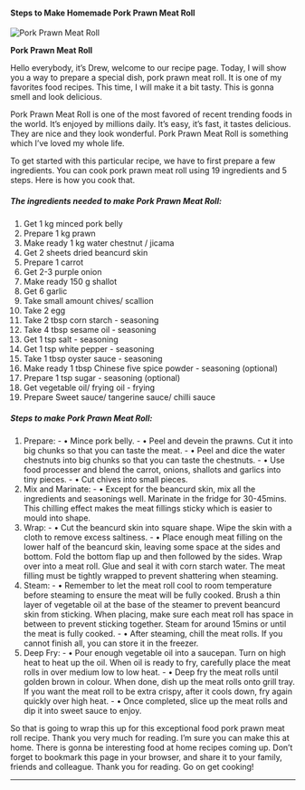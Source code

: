             

#### Steps to Make Homemade Pork Prawn Meat Roll

![Pork Prawn Meat Roll](https://img-global.cpcdn.com/recipes/1eaa5d815cc8d137/751x532cq70/pork-prawn-meat-roll-recipe-main-photo.jpg)

**Pork Prawn Meat Roll**

Hello everybody, it’s Drew, welcome to our recipe page. Today, I will show you a way to prepare a special dish, pork prawn meat roll. It is one of my favorites food recipes. This time, I will make it a bit tasty. This is gonna smell and look delicious.

Pork Prawn Meat Roll is one of the most favored of recent trending foods in the world. It’s enjoyed by millions daily. It’s easy, it’s fast, it tastes delicious. They are nice and they look wonderful. Pork Prawn Meat Roll is something which I’ve loved my whole life.

To get started with this particular recipe, we have to first prepare a few ingredients. You can cook pork prawn meat roll using 19 ingredients and 5 steps. Here is how you cook that.

##### The ingredients needed to make Pork Prawn Meat Roll:

1.  Get 1 kg minced pork belly
2.  Prepare 1 kg prawn
3.  Make ready 1 kg water chestnut / jicama
4.  Get 2 sheets dried beancurd skin
5.  Prepare 1 carrot
6.  Get 2-3 purple onion
7.  Make ready 150 g shallot
8.  Get 6 garlic
9.  Take small amount chives/ scallion
10.  Take 2 egg
11.  Take 2 tbsp corn starch - seasoning
12.  Take 4 tbsp sesame oil - seasoning
13.  Get 1 tsp salt - seasoning
14.  Get 1 tsp white pepper - seasoning
15.  Take 1 tbsp oyster sauce - seasoning
16.  Make ready 1 tbsp Chinese five spice powder - seasoning (optional)
17.  Prepare 1 tsp sugar - seasoning (optional)
18.  Get vegetable oil/ frying oil - frying
19.  Prepare Sweet sauce/ tangerine sauce/ chilli sauce

##### Steps to make Pork Prawn Meat Roll:

1.  Prepare: - • Mince pork belly. - • Peel and devein the prawns. Cut it into big chunks so that you can taste the meat. - • Peel and dice the water chestnuts into big chunks so that you can taste the chestnuts. - • Use food processer and blend the carrot, onions, shallots and garlics into tiny pieces. - • Cut chives into small pieces.
2.  Mix and Marinate: - • Except for the beancurd skin, mix all the ingredients and seasonings well. Marinate in the fridge for 30-45mins. This chilling effect makes the meat fillings sticky which is easier to mould into shape.
3.  Wrap: - • Cut the beancurd skin into square shape. Wipe the skin with a cloth to remove excess saltiness. - • Place enough meat filling on the lower half of the beancurd skin, leaving some space at the sides and bottom. Fold the bottom flap up and then followed by the sides. Wrap over into a meat roll. Glue and seal it with corn starch water. The meat filling must be tightly wrapped to prevent shattering when steaming.
4.  Steam: - • Remember to let the meat roll cool to room temperature before steaming to ensure the meat will be fully cooked. Brush a thin layer of vegetable oil at the base of the steamer to prevent beancurd skin from sticking. When placing, make sure each meat roll has space in between to prevent sticking together. Steam for around 15mins or until the meat is fully cooked. - • After steaming, chill the meat rolls. If you cannot finish all, you can store it in the freezer.
5.  Deep Fry: - • Pour enough vegetable oil into a saucepan. Turn on high heat to heat up the oil. When oil is ready to fry, carefully place the meat rolls in over medium low to low heat. - • Deep fry the meat rolls until golden brown in colour. When done, dish up the meat rolls onto grill tray. If you want the meat roll to be extra crispy, after it cools down, fry again quickly over high heat. - • Once completed, slice up the meat rolls and dip it into sweet sauce to enjoy.

So that is going to wrap this up for this exceptional food pork prawn meat roll recipe. Thank you very much for reading. I’m sure you can make this at home. There is gonna be interesting food at home recipes coming up. Don’t forget to bookmark this page in your browser, and share it to your family, friends and colleague. Thank you for reading. Go on get cooking!

* * *
